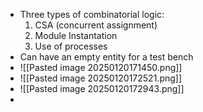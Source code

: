 - Three types of combinatorial logic:
	1. CSA (concurrent assignment)
	2. Module Instantation
	3. Use of processes
- Can have an empty entity for a test bench
- ![[Pasted image 20250120171450.png]]
- ![[Pasted image 20250120172521.png]]
- ![[Pasted image 20250120172943.png]]
- 